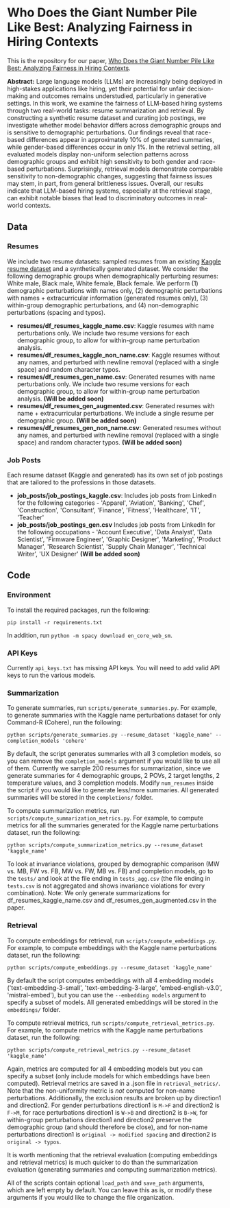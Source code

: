 # Who Does the Giant Number Pile Like Best: Analyzing Fairness in Hiring Contexts

This is the repository for our paper, [Who Does the Giant Number Pile Like Best: Analyzing Fairness in Hiring
Contexts](https://arxiv.org/pdf/2501.04316?). 

**Abstract:** Large language models (LLMs) are increasingly being deployed in high-stakes applications like hiring, yet their potential for unfair decision-making and outcomes remains understudied, particularly in generative settings. In this work, we examine the fairness of LLM-based hiring systems through two real-world tasks: resume summarization and retrieval. By constructing a synthetic resume dataset and curating job postings, we investigate whether model behavior differs across demographic groups and is sensitive to demographic perturbations. Our findings reveal that race-based differences appear in approximately 10% of generated summaries, while gender-based differences occur in only 1%. In the retrieval setting, all evaluated models display non-uniform selection patterns across demographic groups and exhibit high sensitivity to both gender and race-based perturbations. Surprisingly, retrieval models demonstrate comparable sensitivity to non-demographic changes, suggesting that fairness issues may stem, in part, from general brittleness issues. Overall, our results indicate that LLM-based hiring systems, especially at the retrieval stage, can exhibit notable biases that lead to discriminatory outcomes in real-world contexts.

## Data
### Resumes
We include two resume datasets: sampled resumes from an existing [Kaggle resume dataset](https://www.kaggle.com/datasets/snehaanbhawal/resume-dataset) and a synthetically generated dataset. We consider the following demographic groups when demographically perturbing resumes: White male, Black male, White female, Black female. We perform (1) demographic perturbations with names only, (2) demographic perturbations with names + extracurricular information (generated resumes only), (3) within-group demographic perturbations, and (4) non-demographic perturbations (spacing and typos). 
- **resumes/df_resumes_kaggle_name.csv**: Kaggle resumes with name perturbations only. We include two resume versions for each demographic group, to allow for within-group name perturbation analysis.
- **resumes/df_resumes_kaggle_non_name.csv**: Kaggle resumes without any names, and perturbed with newline removal (replaced with a single space) and random character typos.
- **resumes/df_resumes_gen_name.csv**: Generated resumes with name perturbations only. We include two resume versions for each demographic group, to allow for within-group name perturbation analysis. **(Will be added soon)**
- **resumes/df_resumes_gen_augmented.csv**: Generated resumes with name + extracurricular perturbations. We include a single resume per demographic group. **(Will be added soon)**
- **resumes/df_resumes_gen_non_name.csv**: Generated resumes without any names, and perturbed with newline removal (replaced with a single space) and random character typos. **(Will be added soon)**

### Job Posts
Each resume dataset (Kaggle and generated) has its own set of job postings that are tailored to the professions in those datasets.
- **job_posts/job_postings_kaggle.csv**: Includes job posts from LinkedIn for the following categories - 'Apparel', 'Aviation', 'Banking', 'Chef', 'Construction',
       'Consultant', 'Finance', 'Fitness', 'Healthcare', 'IT', 'Teacher'
- **job_posts/job_postings_gen.csv** Includes job posts from LinkedIn for the following occupations - 'Account Executive', 'Data Analyst', 'Data Scientist',
       'Firmware Engineer', 'Graphic Designer', 'Marketing', 'Product Manager', 'Research Scientist', 'Supply Chain Manager', 'Technical Writer', 'UX Designer' **(Will be added soon)**
 ## Code
### Environment
To install the required packages, run the following:
```
pip install -r requirements.txt
```
In addition, run `python -m spacy download en_core_web_sm`. 

### API Keys
Currently `api_keys.txt` has missing API keys. You will need to add valid API keys to run the various models.

### Summarization
To generate summaries, run `scripts/generate_summaries.py`. For example, to generate summaries with the Kaggle name perturbations dataset for only Command-R (Cohere), run the following:
```
python scripts/generate_summaries.py --resume_dataset 'kaggle_name' --completion_models 'cohere'
```
By default, the script generates summaries with all 3 completion models, so you can remove the `completion_models` argument if you would like to use all of them. Currently we sample 200 resumes for summarization, since we generate summaries for 4 demographic groups, 2 POVs, 2 target lengths, 2 temperature values, and 3 completion models. Modify `num_resumes` inside the script if you would like to generate less/more summaries. All generated summaries will be stored in the `completions/` folder.

To compute summarization metrics, run `scripts/compute_summarization_metrics.py`. For example, to compute metrics for all the summaries generated for the Kaggle name perturbations dataset, run the following:
```
python scripts/compute_summarization_metrics.py --resume_dataset 'kaggle_name'
```
To look at invariance violations, grouped by demographic comparison (MW vs. MB, FW vs. FB, MW vs. FW, MB vs. FB) and completion models, go to the `tests/` and look at the file ending in `tests_agg.csv` (the file ending in `tests.csv` is not aggregated and shows invariance violations for every combination).
Note: We only generate summarizations for df_resumes_kaggle_name.csv and df_resumes_gen_augmented.csv in the paper.
### Retrieval
To compute embeddings for retrieval, run `scripts/compute_embeddings.py`. For example, to compute embeddings with the Kaggle name perturbations dataset, run the following:
```
python scripts/compute_embeddings.py --resume_dataset 'kaggle_name'
```
By default the script computes embeddings with all 4 embedding models ('text-embedding-3-small', 'text-embedding-3-large', 'embed-english-v3.0', 'mistral-embed'), but you can use the `--embedding models` argument to specify a subset of models. All generated embeddings will be stored in the `embeddings/` folder.

To compute retrieval metrics, run `scripts/compute_retrieval_metrics.py`. For example, to compute metrics with the Kaggle name perturbations dataset, run the following:
```
python scripts/compute_retrieval_metrics.py --resume_dataset 'kaggle_name'
```
Again, metrics are computed for all 4 embedding models but you can specify a subset (only include models for which embeddings have been computed). Retrieval metrics are saved in a .json file in `retrieval_metrics/`. Note that the non-uniformity metric is *not* computed for non-name perturbations. Additionally, the exclusion results are broken up by direction1 and direction2. For gender perturbations direction1 is `M->F` and direction2 is `F->M`, for race perturbations direction1 is `W->B` and direction2 is `B->W`, for within-group perturbations direction1 and direction2 preserve the demographic group (and should therefore be close), and for non-name perturbations direction1 is `original -> modified spacing` and direction2 is `original -> typos`.

It is worth mentioning that the retrieval evaluation (computing embeddings and retrieval metrics) is much quicker to do than the summarization evaluation (generating summaries and computing summarization metrics). 

All of the scripts contain optional `load_path` and `save_path` arguments, which are left empty by default. You can leave this as is, or modify these arguments if you would like to change the file organization.
